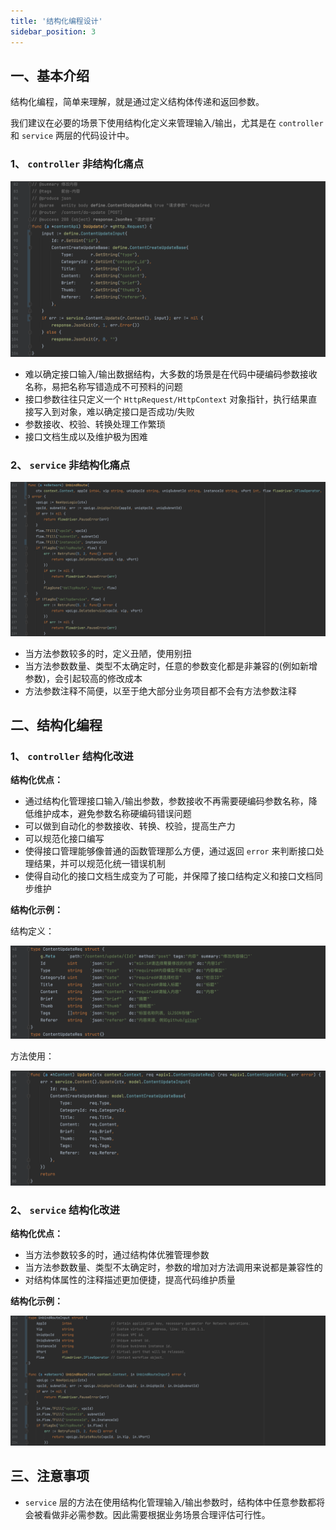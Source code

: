 ```yaml
---
title: '结构化编程设计'
sidebar_position: 3
---
```


## 一、基本介绍

结构化编程，简单来理解，就是通过定义结构体传递和返回参数。

我们建议在必要的场景下使用结构化定义来管理输入/输出，尤其是在 `controller` 和 `service` 两层的代码设计中。

### 1、 `controller` 非结构化痛点

![](/markdown/e76d9687eb2d840494ce98a644e05d95.png)

- 难以确定接口输入/输出数据结构，大多数的场景是在代码中硬编码参数接收名称，易把名称写错造成不可预料的问题
- 接口参数往往只定义一个 `HttpRequest/HttpContext` 对象指针，执行结果直接写入到对象，难以确定接口是否成功/失败
- 参数接收、校验、转换处理工作繁琐
- 接口文档生成以及维护极为困难

### 2、 `service` 非结构化痛点

![](/markdown/f8434f1243e4d9dace23021f0f2132a4.png)

- 当方法参数较多的时，定义丑陋，使用别扭
- 当方法参数数量、类型不太确定时，任意的参数变化都是非兼容的(例如新增参数)，会引起较高的修改成本
- 方法参数注释不简便，以至于绝大部分业务项目都不会有方法参数注释

## 二、结构化编程

### 1、 `controller` 结构化改进

**结构化优点：**

- 通过结构化管理接口输入/输出参数，参数接收不再需要硬编码参数名称，降低维护成本，避免参数名称硬编码错误问题
- 可以做到自动化的参数接收、转换、校验，提高生产力
- 可以规范化接口编写
- 使得接口管理能够像普通的函数管理那么方便，通过返回 `error` 来判断接口处理结果，并可以规范化统一错误机制
- 使得自动化的接口文档生成变为了可能，并保障了接口结构定义和接口文档同步维护

**结构化示例：**

结构定义：

![](/markdown/686ee75e775a1076387154615c40e868.png)

方法使用：

![](/markdown/6f0cd9333bb1c514a1047c0e17024997.png)

### 2、 `service` 结构化改进

**结构化优点：**

- 当方法参数较多的时，通过结构体优雅管理参数
- 当方法参数数量、类型不太确定时，参数的增加对方法调用来说都是兼容性的
- 对结构体属性的注释描述更加便捷，提高代码维护质量

**结构化示例：**

![](/markdown/37a0eecf7f1c45bf99bdd98ec205eea0.png)

## 三、注意事项

- `service` 层的方法在使用结构化管理输入/输出参数时，结构体中任意参数都将会被看做非必需参数。因此需要根据业务场景合理评估可行性。